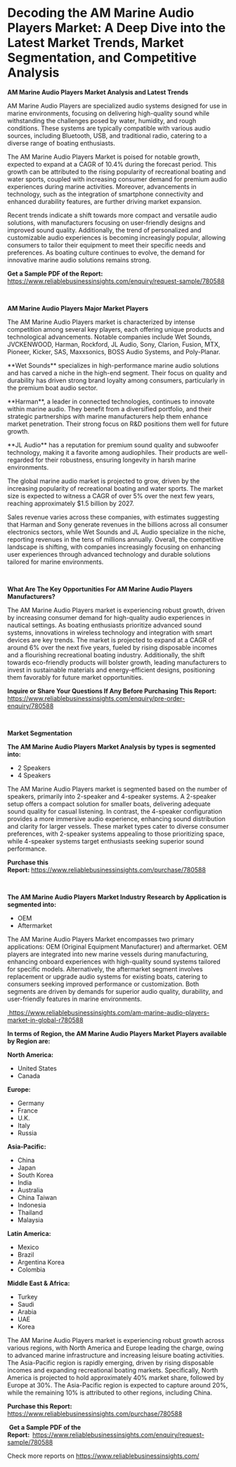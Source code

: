 <p><h1>Decoding the AM Marine Audio Players Market: A Deep Dive into the Latest Market Trends, Market Segmentation, and Competitive Analysis</h1></p><p><strong>AM Marine Audio Players Market Analysis and Latest Trends</strong></p>
<p><p>AM Marine Audio Players are specialized audio systems designed for use in marine environments, focusing on delivering high-quality sound while withstanding the challenges posed by water, humidity, and rough conditions. These systems are typically compatible with various audio sources, including Bluetooth, USB, and traditional radio, catering to a diverse range of boating enthusiasts.</p><p>The AM Marine Audio Players Market is poised for notable growth, expected to expand at a CAGR of 10.4% during the forecast period. This growth can be attributed to the rising popularity of recreational boating and water sports, coupled with increasing consumer demand for premium audio experiences during marine activities. Moreover, advancements in technology, such as the integration of smartphone connectivity and enhanced durability features, are further driving market expansion.</p><p>Recent trends indicate a shift towards more compact and versatile audio solutions, with manufacturers focusing on user-friendly designs and improved sound quality. Additionally, the trend of personalized and customizable audio experiences is becoming increasingly popular, allowing consumers to tailor their equipment to meet their specific needs and preferences. As boating culture continues to evolve, the demand for innovative marine audio solutions remains strong.</p></p>
<p><strong>Get a Sample PDF of the Report:&nbsp;</strong> <a href="https://www.reliablebusinessinsights.com/enquiry/request-sample/780588?utm_campaign=1138&utm_medium=2&utm_source=Github&utm_content=ia&utm_term=30122024&utm_id=am-marine-audio-players">https://www.reliablebusinessinsights.com/enquiry/request-sample/780588</a></p>
<p>&nbsp;</p>
<p><strong>AM Marine Audio Players Major Market Players</strong></p>
<p><p>The AM Marine Audio Players market is characterized by intense competition among several key players, each offering unique products and technological advancements. Notable companies include Wet Sounds, JVCKENWOOD, Harman, Rockford, JL Audio, Sony, Clarion, Fusion, MTX, Pioneer, Kicker, SAS, Maxxsonics, BOSS Audio Systems, and Poly-Planar.</p><p>**Wet Sounds** specializes in high-performance marine audio solutions and has carved a niche in the high-end segment. Their focus on quality and durability has driven strong brand loyalty among consumers, particularly in the premium boat audio sector. </p><p>**Harman**, a leader in connected technologies, continues to innovate within marine audio. They benefit from a diversified portfolio, and their strategic partnerships with marine manufacturers help them enhance market penetration. Their strong focus on R&D positions them well for future growth.</p><p>**JL Audio** has a reputation for premium sound quality and subwoofer technology, making it a favorite among audiophiles. Their products are well-regarded for their robustness, ensuring longevity in harsh marine environments.</p><p>The global marine audio market is projected to grow, driven by the increasing popularity of recreational boating and water sports. The market size is expected to witness a CAGR of over 5% over the next few years, reaching approximately $1.5 billion by 2027.</p><p>Sales revenue varies across these companies, with estimates suggesting that Harman and Sony generate revenues in the billions across all consumer electronics sectors, while Wet Sounds and JL Audio specialize in the niche, reporting revenues in the tens of millions annually. Overall, the competitive landscape is shifting, with companies increasingly focusing on enhancing user experiences through advanced technology and durable solutions tailored for marine environments.</p></p>
<p>&nbsp;</p>
<p><strong>What Are The Key Opportunities For AM Marine Audio Players Manufacturers?</strong></p>
<p><p>The AM Marine Audio Players market is experiencing robust growth, driven by increasing consumer demand for high-quality audio experiences in nautical settings. As boating enthusiasts prioritize advanced sound systems, innovations in wireless technology and integration with smart devices are key trends. The market is projected to expand at a CAGR of around 6% over the next five years, fueled by rising disposable incomes and a flourishing recreational boating industry. Additionally, the shift towards eco-friendly products will bolster growth, leading manufacturers to invest in sustainable materials and energy-efficient designs, positioning them favorably for future market opportunities.</p></p>
<p><strong>Inquire or Share Your Questions If Any Before Purchasing This Report:</strong> <a href="https://www.reliablebusinessinsights.com/enquiry/pre-order-enquiry/780588?utm_campaign=1138&utm_medium=2&utm_source=Github&utm_content=ia&utm_term=30122024&utm_id=am-marine-audio-players">https://www.reliablebusinessinsights.com/enquiry/pre-order-enquiry/780588</a></p>
<p>&nbsp;</p>
<p><strong>Market Segmentation</strong></p>
<p><strong>The AM Marine Audio Players Market Analysis by types is segmented into:</strong></p>
<p><ul><li>2 Speakers</li><li>4 Speakers</li></ul></p>
<p><p>The AM Marine Audio Players market is segmented based on the number of speakers, primarily into 2-speaker and 4-speaker systems. A 2-speaker setup offers a compact solution for smaller boats, delivering adequate sound quality for casual listening. In contrast, the 4-speaker configuration provides a more immersive audio experience, enhancing sound distribution and clarity for larger vessels. These market types cater to diverse consumer preferences, with 2-speaker systems appealing to those prioritizing space, while 4-speaker systems target enthusiasts seeking superior sound performance.</p></p>
<p><strong>Purchase this Report:&nbsp;</strong><a href="https://www.reliablebusinessinsights.com/purchase/780588?utm_campaign=1138&utm_medium=2&utm_source=Github&utm_content=ia&utm_term=30122024&utm_id=am-marine-audio-players">https://www.reliablebusinessinsights.com/purchase/780588</a></p>
<p>&nbsp;</p>
<p><strong>The AM Marine Audio Players Market Industry Research by Application is segmented into:</strong></p>
<p><ul><li>OEM</li><li>Aftermarket</li></ul></p>
<p><p>The AM Marine Audio Players Market encompasses two primary applications: OEM (Original Equipment Manufacturer) and aftermarket. OEM players are integrated into new marine vessels during manufacturing, enhancing onboard experiences with high-quality sound systems tailored for specific models. Alternatively, the aftermarket segment involves replacement or upgrade audio systems for existing boats, catering to consumers seeking improved performance or customization. Both segments are driven by demands for superior audio quality, durability, and user-friendly features in marine environments.</p></p>
<p><a href="https://www.reliablebusinessinsights.com/am-marine-audio-players-market-in-global-r780588?utm_campaign=1138&utm_medium=2&utm_source=Github&utm_content=ia&utm_term=30122024&utm_id=am-marine-audio-players">&nbsp;https://www.reliablebusinessinsights.com/am-marine-audio-players-market-in-global-r780588</a></p>
<p><strong>In terms of Region, the AM Marine Audio Players Market Players available by Region are:</strong></p>
<p>
    <p> <strong> North America: </strong>
        <ul>
            <li>United States</li>
            <li>Canada</li>
        </ul>
        </p> 
    <p> <strong> Europe: </strong>
        <ul>
            <li>Germany</li>
            <li>France</li>
            <li>U.K.</li>
            <li>Italy</li>
            <li>Russia</li>
        </ul>
        </p> 
    <p> <strong> Asia-Pacific: </strong>
        <ul>
            <li>China</li>
            <li>Japan</li>
            <li>South Korea</li>
            <li>India</li>
            <li>Australia</li>
            <li>China Taiwan</li>
            <li>Indonesia</li>
            <li>Thailand</li>
            <li>Malaysia</li>
        </ul>
        </p> 
    <p> <strong> Latin America: </strong>
        <ul>
            <li>Mexico</li>
            <li>Brazil</li>
            <li>Argentina Korea</li>
            <li>Colombia</li>
        </ul>
        </p> 
    <p> <strong> Middle East & Africa: </strong>
        <ul>
            <li>Turkey</li>
            <li>Saudi</li>
            <li>Arabia</li>
            <li>UAE</li>
            <li>Korea</li>
        </ul>
    </p>
    </p>
<p><p>The AM Marine Audio Players market is experiencing robust growth across various regions, with North America and Europe leading the charge, owing to advanced marine infrastructure and increasing leisure boating activities. The Asia-Pacific region is rapidly emerging, driven by rising disposable incomes and expanding recreational boating markets. Specifically, North America is projected to hold approximately 40% market share, followed by Europe at 30%. The Asia-Pacific region is expected to capture around 20%, while the remaining 10% is attributed to other regions, including China.</p></p>
<p><strong>Purchase this Report: </strong><a href="https://www.reliablebusinessinsights.com/purchase/780588?utm_campaign=1138&utm_medium=2&utm_source=Github&utm_content=ia&utm_term=30122024&utm_id=am-marine-audio-players">https://www.reliablebusinessinsights.com/purchase/780588</a></p>
<p>&nbsp;<strong>Get a Sample PDF of the Report:&nbsp;&nbsp;</strong><a href="https://www.reliablebusinessinsights.com/enquiry/request-sample/780588?utm_campaign=1138&utm_medium=2&utm_source=Github&utm_content=ia&utm_term=30122024&utm_id=am-marine-audio-players">https://www.reliablebusinessinsights.com/enquiry/request-sample/780588</a></p>
<p><strong></strong></p>
<p>Check more reports on <a href="https://www.reliablebusinessinsights.com/?utm_campaign=1138&utm_medium=2&utm_source=Github&utm_content=ia&utm_term=30122024&utm_id=am-marine-audio-players">https://www.reliablebusinessinsights.com/</a></p>